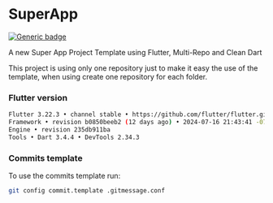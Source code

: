 # SuperApp

[![Generic badge](https://img.shields.io/badge/STATUS-DEVELOPMENT-FBFB5A.svg)](https://shields.io/)

A new Super App Project Template using Flutter, Multi-Repo and Clean Dart

This project is using only one repository just to make it easy the use of the template, when using create one repository for each folder.

### Flutter version

```sh
Flutter 3.22.3 • channel stable • https://github.com/flutter/flutter.git
Framework • revision b0850beeb2 (12 days ago) • 2024-07-16 21:43:41 -0700
Engine • revision 235db911ba
Tools • Dart 3.4.4 • DevTools 2.34.3
```

### Commits template

To use the commits template run:

```sh
git config commit.template .gitmessage.conf
```
